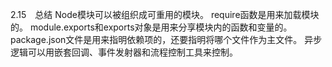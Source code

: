 2.15　总结
Node模块可以被组织成可重用的模块。
require函数是用来加载模块的。
module.exports和exports对象是用来分享模块内的函数和变量的。
package.json文件是用来指明依赖项的，还要指明将哪个文件作为主文件。
异步逻辑可以用嵌套回调、事件发射器和流程控制工具来控制。